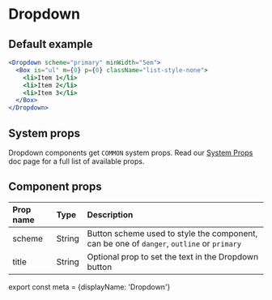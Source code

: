 
# Dropdown

## Default example
```.jsx
<Dropdown scheme="primary" minWidth="5em">
  <Box is="ul" m={0} p={0} className="list-style-none">
    <li>Item 1</li>
    <li>Item 2</li>
    <li>Item 3</li>
  </Box>
</Dropdown>
```

## System props

Dropdown components get `COMMON` system props. Read our [System Props](/system-props) doc page for a full list of available props.

## Component props

| Prop name | Type | Description |
| :- | :- | :- |
| scheme | String | Button scheme used to style the component, can be one of `danger`, `outline` or `primary` |
| title | String | Optional prop to set the text in the Dropdown button

export const meta = {displayName: 'Dropdown'}
